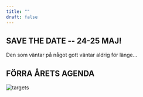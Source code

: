 ```yaml
---
title: ""
draft: false
---
```


## SAVE THE DATE -- 24-25 MAJ!
Den som väntar på något gott väntar aldrig för länge...  


## FÖRRA ÅRETS AGENDA

![targets](/img/agenda.jpg)
